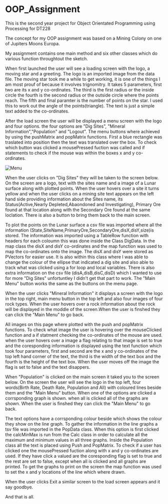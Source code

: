 # OOP_Assignment
This is the second year project for Object Orientated Programming using Processing for DT228

The concept for my OOP assignment was based on a Mining Colony on one of Jupiters Moons Europa.

My assignment contains one main method and six other classes which do various function throughtout the sketch.

When first launched the user will see a loading screen with the logo, a moving star and a greeting.
The logo is an imported image from the data file. The moving star took me a while to get working, it is one of the things I am most prouf of because
it involves trignomitry. It takes 5 parameters, first two are its x and y co-ordinates. The third is the first radius or the inside circle
the fourth is the second radius or the outside circle where the points reach. The fifth and final paramter is the number of points on the star.
I used this to work out the angle of the points(triangle). The text is just a simple text added to the co-ordinates.



After the load screen the user will be displayed a menu screen with the logo and four options.
the four options are "Dig Sites", "Mineral Information","Population" and "Logout". The menu buttons where achieved
by using the pushMatrix and popMatrix functions. First a blue rectangle was traslated into position then the text was translated over the box.
To check which button was clicked a mousePressed fuction was called and if statements to check if the mouse was within the boxes x and y co-ordinates.

![Menu](/screenshots/menu.jpg?raw=true "Menu")

When the user clicks on "Dig Sites" they will be taken to the screen below. On the screen are a logo, text with the sites name and a image of a 
Lunar surface along with plotted points. When the user hovers over a site it turns yellow and when the user clicks on a mining site text appears on the left hand side providing information about the 
Sites name, its Status(Active,Nearly Depleted,Abaondoned and Investigating), Primary Ore found at that location along with the Secondary Ore found
at the same loclation. There is also a button to bring them back to the main screen.

To plot the points on the Lunar surface a csv file was imported where all the information (State,SiteName,PrimaryOre,SecondaryOre,disX,disY,size)is stored.
The information was imported using a TableRow function with headers for each coloumn this was done inside the Class DigData.
In the map class the disX and disY co-ordinates and the map function was used to map the co-ordinates onto the image. The disX and disY were stored as PVectors for easier use.
It is also within this class where I was able to change the colour of the ellipse that indicated a dig site and also able to track what was clicked using a for loop 
and local variables.
There is also extra information on the csv file (disA,disB,disC,disD) which I wanted to use for more "Dig Sites" unfortuntley I didn't get that part to work.
The "Main Menu" button works the same as the buttons on the menu page.

When the user clicks "Mineral Information" it displays a screen with the logo in the top right, main menu button in the top left
and also four images of four rock types. When the user hovers over a rock information about the rock will be displayed in the moddle
of the screen.When the user is finshed they can click the "Main Menu" to go back.

All images on this page where plotted with the push and popMatrix functions. To check what image the user is hovering over the mouseClicked function
and a if statment checking the co-ordinates of the mouse are used. when the user hovers over a image a flag relating to that image is set to true
and the coresponding information is displayed using the text function which took four parameters, first and second are the x and y co-ordinates of 
the top left hand corner of the text, the third is the width of the text box and the fourth is the height of the text box. When the user moves off 
the image the flag is set to false and the text disappers.

When "Population" is clicked on the main screen it taked you to the screen below. On the screen the user will see the logo in the top left, four
words(Birth Rate, Death Rate, Population and All) with coloured lines beside them and the "Main Menu" button. When one of the options are clicked
a corrsponding graph is shown. when all is clicked all of the graphs are shown. When the user is finshed they can click the "Main Menu" to go back.

The text options have a corrsponding colour beside which shows the colour they show on the line graph. To gather the information in the line graphs
a tsv file was imported in the PopData class. When this option is first clicked the calcMinMax is run from the Calc class in order to calculate 
all the maximum and minimum values in all three graphs. Inside the Population class all the text is placed using Push and PopMatrix. To check if a 
user has clicked one the mousePressed fuction along with x and y co-ordinates are used. If they have click a valued are the coresponding flag is set to
true and the rest are set to false, except when all is clicked and all graphs are printed. To get the graphs to print on the screen the map function was 
used to set the x and y locations of the line which where drawn.

When the user clicks Exit a similar screen to the load screen appears and it say goodbye.

And that is all.
